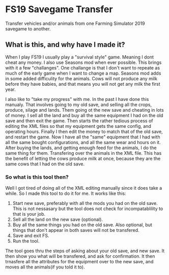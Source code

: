 # FS19 Savegame Transfer
Transfer vehicles and/or animals from one Farming Simulator 2019 savegame to another.

## What is this, and why have I made it?
When I play FS19 I usually play a "survival style" game. Meaning I dont cheat any money. I also use Seasons mod when ever possible.
This brings with it a few "challanges". One challange is that I don't want to repeate as much of the early game when I want to change a map. Seasons mod adds in some added difficulity for the animals. Cows will not produce any milk before they have babies, and that means you will not get any milk the first year.  

I also like to "take my progress" with me. In the past I have done this manualy. That involves going to my old save, and selling all the crops, produce, silage and lands.
Them going ot the new save and cheating in lots of money. I sell all the land and buy all the same equipment I had on the old save and then exit the game. Then starts the rather tedious process of editing the XML files so that my equipment gets the same config, and operating hours. Finally I then edit the money to match that of the old save, and restart the game. Now I have all the "same" equipment that I had with all the same bought configurations, and all the same wear and hours on it. After buying the lands, and getting enough feed for the animals, I do the same thing for them. Transfering over the animals in the XML file. This has the benefit of letting the cows produce milk at once, because they are the same cows that I had on the old save. 

### So what is this tool then?
Well I got tired of doing all of the XML editing manually since it does take a while. So I made this tool to do it for me. It works like this:

1. Start new save, preferably with all the mods you had on the old save. This is not nessasary but the tool does not check for incompatablility to that is your job. 
2. Sell all the land on the new save (optional).
3. Buy all the same things you had on the old save. Also optional, but things that don't appear in both saves will not be transfered. 
4. Save and exit FS.
5. Run the tool.

The tool goes thru the steps of asking about your old save, and new save. It then show you what will be transfered, and ask for confirmation. It then trnasfere all the attributes for the equipment over to the new save, and moves all the animals(if you told it to).
